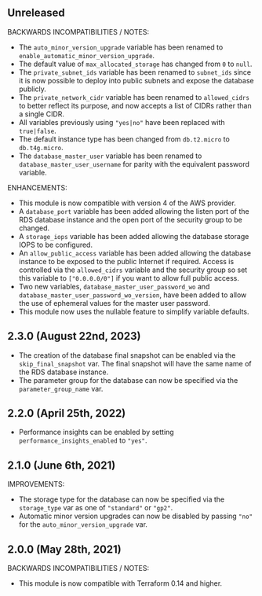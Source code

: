 ## Unreleased

BACKWARDS INCOMPATIBILITIES / NOTES:

* The `auto_minor_version_upgrade` variable has been renamed to 
  `enable_automatic_minor_version_upgrade`.
* The default value of `max_allocated_storage` has changed from `0` to `null`.
* The `private_subnet_ids` variable has been renamed to `subnet_ids` since it
  is now possible to deploy into public subnets and expose the database 
  publicly.
* The `private_network_cidr` variable has been renamed to `allowed_cidrs` to
  better reflect its purpose, and now accepts a list of CIDRs rather than a
  single CIDR.
* All variables previously using `"yes|no"` have been replaced with
  `true|false`.
* The default instance type has been changed from `db.t2.micro` to
  `db.t4g.micro`.
* The `database_master_user` variable has been renamed to
  `database_master_user_username` for parity with the equivalent password 
  variable.

ENHANCEMENTS:

* This module is now compatible with version 4 of the AWS provider.
* A `database_port` variable has been added allowing the listen port of the
  RDS database instance and the open port of the security group to be changed.
* A `storage_iops` variable has been added allowing the database storage IOPS
  to be configured.
* An `allow_public_access` variable has been added allowing the database
  instance to be exposed to the public Internet if required. Access is
  controlled via the `allowed_cidrs` variable and the security group so
  set this variable to `["0.0.0.0/0"]` if you want to allow full public access.
* Two new variables, `database_master_user_password_wo` and 
  `database_master_user_password_wo_version`, have been added to allow the use
  of ephemeral values for the master user password.
* This module now uses the nullable feature to simplify variable defaults.

## 2.3.0 (August 22nd, 2023)
* The creation of the database final snapshot can be enabled via the `skip_final_snapshot` var.
  The final snapshot will have the same name of the RDS database instance.
* The parameter group for the database can now be specified via the `parameter_group_name` var.

## 2.2.0 (April 25th, 2022)
* Performance insights can be enabled by setting `performance_insights_enabled` to `"yes"`.

## 2.1.0 (June 6th, 2021)

IMPROVEMENTS:

* The storage type for the database can now be specified via the `storage_type`
  var as one of `"standard"` or `"gp2"`.
* Automatic minor version upgrades can now be disabled by passing `"no"` for
  the `auto_minor_version_upgrade` var.

## 2.0.0 (May 28th, 2021)

BACKWARDS INCOMPATIBILITIES / NOTES:

* This module is now compatible with Terraform 0.14 and higher.
